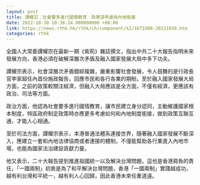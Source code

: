 ```yaml
---
layout: post
title: 譚耀宗：社會要多進行國情教育　政策須考慮與內地銜接
date: 2022-10-30 10:38:24.000000000 +08:00
link: https://news.rthk.hk/rthk/ch/component/k2/1673308-20221030.htm
categories: rthk
---
```


全國人大常委譚耀宗在最新一期《紫荊》雜誌撰文，指出中共二十大報告指明未來發展方向，香港必須在破解深層次矛盾及融入國家發展大局中多下功夫。

譚耀宗表示，社會深層次矛盾錯綜複雜，嚴重影響社會發展，令人鼓舞的是行政長官李家超任內首份施政報告，回應市民和各行各業的期盼。至於融入國家發展大局方面，之前的政策較關注經濟，但融入大局應該是全方面，不僅有經濟，更應該有政治、司法等方面。

政治方面，他認為社會要多進行國情教育，讓市民建立身分認同，主動維護國家根本制度，特區政府制定政策時亦應更多考慮如何和內地制度銜接，做到政策互聯互通，才能人心相通。

至於司法方面，譚耀宗表示，本港普通法體系連接世界，隨著融入國家發展不斷深入，應建立一套和內地法律協商或者連接的體制，不僅能幫助各行業進入內地市場，也能為國家法治建設貢獻力量。

他又表示，二十大報告提到推進祖國統一以及解決台灣問題，這也是香港肩負的責任，「一國兩制」初衷是為了和平解決台灣問題，香港「一國兩制」實踐越成功，越有利台灣和平統一，越有利人心回歸，因此香港未來任重道遠。
